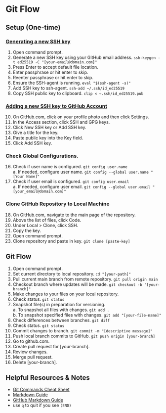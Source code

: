 # Git Flow

## Setup (One-time)
### [Generating a new SSH key](https://docs.github.com/en/authentication/connecting-to-github-with-ssh/generating-a-new-ssh-key-and-adding-it-to-the-ssh-agent)
1. Open command prompt.  
3. Generate a new SSH key using your GitHub email address. `ssh-keygen -t ed25519 -C "[your-email@domain.com]"`  
4. Press Enter to accept default file location.  
5. Enter passphrase or hit enter to skip.  
6. Reenter passphrase or hit enter to skip.  
7. Ensure the SSH-agent is running. `eval "$(ssh-agent -s)"`  
8. Add SSH key to ssh-agent. `ssh-add ~/.ssh/id_ed25519`  
9. Copy SSH public key to clipboard. `clip < ~.ssh/id_ed25519.pub`  
### [Adding a new SSH key to GitHub Account](https://docs.github.com/en/authentication/connecting-to-github-with-ssh/adding-a-new-ssh-key-to-your-github-account)
10. On GitHub.com, click on your profile photo and then click Settings.  
11. In the Access section, click SSH and GPG keys.  
12. Click New SSH key or Add SSH key.  
13. Give a title for the key.  
14. Paste public key into the Key field.  
15. Click Add SSH key.  
### Check Global Configurations.
16. Check if user name is configured. `git config user.name`  
  a. If needed, configure user name. `git config --global user.name "[Your Name]"`  
17. Check if user email is configured. `git config user.email`  
  a. If needed, configure user email. `git config --global user.email "[your_email@domain.com]"`  
### Clone GitHub Repository to Local Machine
18. On GitHub.com, navigate to the main page of the repository.  
19. Above the list of files, click Code.  
20. Under Local > Clone, click SSH.  
21. Copy the key.  
22. Open command prompt.  
23. Clone repository and paste in key. `git clone [paste-key]`   

## Git Flow
1. Open command prompt.  
2. Set current directory to local repository. `cd "[your-path]"`  
3. Pull current main branch from remote repository. `git pull origin main`  
4. Checkout branch where updates will be made.  `git checkout -b "[your-branch]"`  
5. Make changes to your files on your local repository.
6. Check status. `git status`  
7. Snapshot file(s) in preparation for versioning.  
  a. To snapshot all files with changes. `git add .`  
  b. To snapshot specified files with changes. `git add "[your-file-name]"`  
8. Check differences between branches. `git diff`  
9. Check status. `git status`  
10. Commit changes to branch. `git commit -m "[descriptive message]"`  
11. Push local branch commits to GitHub. `git push origin [your-branch]`  
12. Go to github.com.
13. Create pull request for [your-branch].
14. Review changes.
15. Merge pull request.
16. Delete [your-branch].

## Helpful Resources & Notes
- [Git Commands Cheat Sheet](https://training.github.com/downloads/github-git-cheat-sheet.pdf)
- [Markdown Guide](https://www.markdownguide.org)
- [GitHub Markdown Guide](https://docs.github.com/en/get-started/writing-on-github/getting-started-with-writing-and-formatting-on-github/basic-writing-and-formatting-syntax)
- use `q` to quit if you see `(END)`
